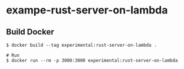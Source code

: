 # exampe-rust-server-on-lambda



## Build Docker

```shell
$ docker build --tag experimental:rust-server-on-lambda .

# Run
$ docker run --rm -p 3000:3000 experimental:rust-server-on-lambda
```